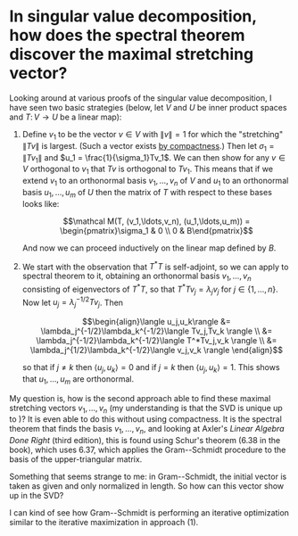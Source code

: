 # In singular value decomposition, how does the spectral theorem discover the maximal stretching vector?

Looking around at various proofs of the singular value decomposition, I have seen two basic strategies (below, let $V$ and $U$ be inner product spaces and $T\colon V\to U$ be a linear map):

1. Define $v_1$ to be the vector $v\in V$ with $\|v\| =1$ for which the "stretching" $\|Tv\|$ is largest. (Such a vector exists [by compactness](https://math.stackexchange.com/questions/1218376/compactness-argument-in-svd-existence-proof).) Then let $\sigma_1 = \|Tv_1\|$ and $u_1 = \frac{1}{\sigma_1}Tv_1$. We can then show for any $v\in V$ orthogonal to $v_1$ that $Tv$ is orthogonal to $Tv_1$. This means that if we extend $v_1$ to an orthonormal basis $v_1, \ldots, v_n$ of $V$ and $u_1$ to an orthonormal basis $u_1,\ldots,u_m$ of $U$ then the matrix of $T$ with respect to these bases looks like:

   $$\mathcal M(T, (v_1,\ldots,v_n), (u_1,\ldots,u_m)) = \begin{pmatrix}\sigma_1 & 0 \\ 0 & B\end{pmatrix}$$

   And now we can proceed inductively on the linear map defined by $B$.

2. We start with the observation that $T^*T$ is self-adjoint, so we can apply to spectral theorem to it, obtaining an orthonormal basis $v_1,\ldots,v_n$ consisting of eigenvectors of $T^*T$, so that $T^*Tv_j = \lambda_j v_j$ for $j\in\{1,\ldots,n\}$. Now let $u_j = \lambda_j^{-1/2}Tv_j$. Then

   $$\begin{align}\langle u_j,u_k\rangle &= \lambda_j^{-1/2}\lambda_k^{-1/2}\langle Tv_j,Tv_k \rangle \\ &= \lambda_j^{-1/2}\lambda_k^{-1/2}\langle T^*Tv_j,v_k \rangle \\ &= \lambda_j^{1/2}\lambda_k^{-1/2}\langle v_j,v_k \rangle \end{align}$$

   so that if $j\neq k$ then $\langle u_j,u_k\rangle = 0$ and if $j=k$ then $\langle u_j,u_k\rangle = 1$. This shows that $u_1,\ldots,u_m$ are orthonormal.

My question is, how is the second approach able to find these maximal stretching vectors $v_1,\ldots,v_n$ (my understanding is that the SVD is unique up to )? It is even able to do this without using compactness. It is the spectral theorem that finds the basis $v_1,\ldots,v_n$, and looking at Axler's _Linear Algebra Done Right_ (third edition), this is found using Schur's theorem (6.38 in the book), which uses 6.37, which applies the Gram--Schmidt procedure to the basis of the upper-triangular matrix.

Something that seems strange to me: in Gram--Schmidt, the initial vector is taken as given and only normalized in length. So how can this vector show up in the SVD?

I can kind of see how Gram--Schmidt is performing an iterative optimization similar to the iterative maximization in approach (1).
